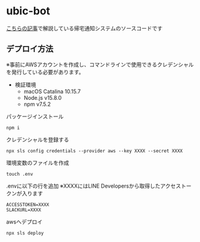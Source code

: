 # ubic-bot

[こちらの記事](https://qiita.com/shinbunbun_/items/215f3f0b022c2ea06ae3)で解説している帰宅通知システムのソースコードです

## デプロイ方法

※事前にAWSアカウントを作成し、コマンドラインで使用できるクレデンシャルを発行している必要があります。

- 検証環境
  - macOS Catalina 10.15.7
  - Node.js v15.8.0
  - npm v7.5.2

パッケージインストール

```terminal
npm i
```

クレデンシャルを登録する

```terminal
npx sls config credentials --provider aws --key XXXX --secret XXXX
```

環境変数のファイルを作成

```terminal
touch .env
```

.envに以下の行を追加
※XXXXにはLINE Developersから取得したアクセストークンが入ります

```terminal
ACCESSTOKEN=XXXX
SLACKURL=XXXX
```

awsへデプロイ

```terminal
npx sls deploy 
```

